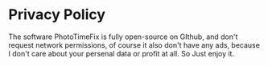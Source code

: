 # Privacy Policy

The software PhotoTimeFix is fully open-source on GIthub, and don't request network permissions, of course it also don't
have any ads, because I don't care about your persenal data or profit at all. So Just enjoy it.
